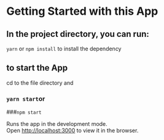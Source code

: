 # Getting Started with this App


## In the project directory, you can run:
 `yarn` 
 or
`npm install`
to install the dependency

## to start the App
cd to the file directory and 
### `yarn start`or
###`npm start`

Runs the app in the development mode.\
Open [http://localhost:3000](http://localhost:3000) to view it in the browser.

